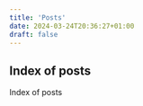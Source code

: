 ```yaml
---
title: 'Posts'
date: 2024-03-24T20:36:27+01:00
draft: false
---
```


## Index of posts

Index of posts
